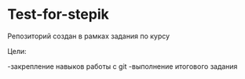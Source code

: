 # Test-for-stepik

Репозиторий создан в рамках задания по курсу

Цели:

-закрепление навыков работы с git
-выполнение итогового задания
